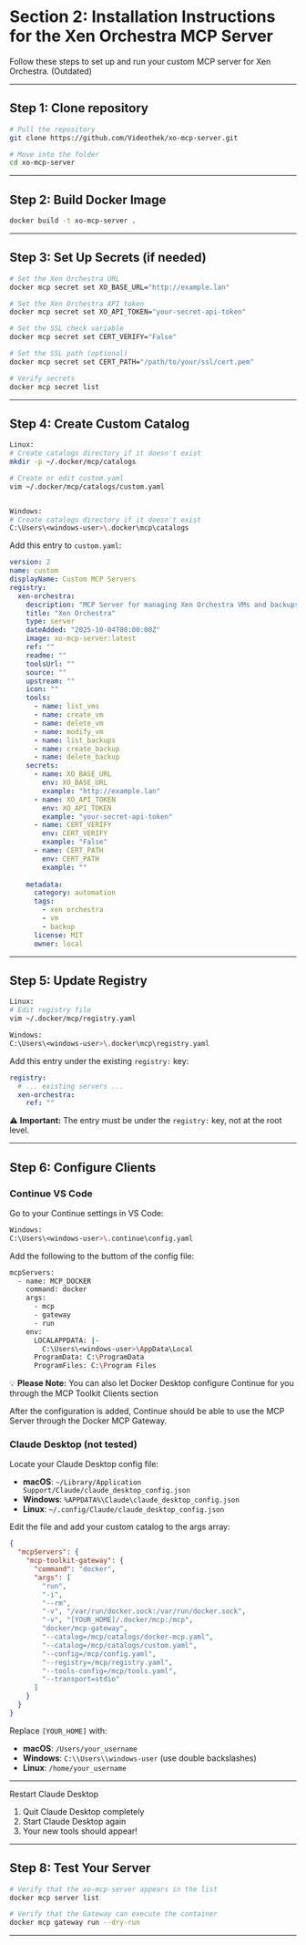 # Section 2: Installation Instructions for the Xen Orchestra MCP Server

Follow these steps to set up and run your custom MCP server for Xen Orchestra. (Outdated)

---

## Step 1: Clone repository

```bash
# Pull the repository
git clone https://github.com/Videothek/xo-mcp-server.git

# Move into the folder
cd xo-mcp-server

```

---

## Step 2: Build Docker Image

```bash
docker build -t xo-mcp-server .
```

---

## Step 3: Set Up Secrets (if needed)

```bash
# Set the Xen Orchestra URL
docker mcp secret set XO_BASE_URL="http://example.lan"

# Set the Xen Orchestra API token
docker mcp secret set XO_API_TOKEN="your-secret-api-token"

# Set the SSL check variable
docker mcp secret set CERT_VERIFY="False"

# Set the SSL path (optional)
docker mcp secret set CERT_PATH="/path/to/your/ssl/cert.pem"

# Verify secrets
docker mcp secret list
```

---

## Step 4: Create Custom Catalog


```bash
Linux:
# Create catalogs directory if it doesn't exist
mkdir -p ~/.docker/mcp/catalogs

# Create or edit custom.yaml
vim ~/.docker/mcp/catalogs/custom.yaml


Windows:
# Create catalogs directory if it doesn't exist
C:\Users\<windows-user>\.docker\mcp\catalogs
```

Add this entry to `custom.yaml`:

```yaml
version: 2
name: custom
displayName: Custom MCP Servers
registry:
  xen-orchestra:
    description: "MCP Server for managing Xen Orchestra VMs and backups"
    title: "Xen Orchestra"
    type: server
    dateAdded: "2025-10-04T00:00:00Z"
    image: xo-mcp-server:latest
    ref: ""
    readme: ""
    toolsUrl: ""
    source: ""
    upstream: ""
    icon: ""
    tools:
      - name: list_vms
      - name: create_vm
      - name: delete_vm
      - name: modify_vm
      - name: list_backups
      - name: create_backup
      - name: delete_backup
    secrets:
      - name: XO_BASE_URL
        env: XO_BASE_URL
        example: "http://example.lan"
      - name: XO_API_TOKEN
        env: XO_API_TOKEN
        example: "your-secret-api-token"
      - name: CERT_VERIFY
        env: CERT_VERIFY
        example: "False"
      - name: CERT_PATH
        env: CERT_PATH
        example: ""
      
    metadata:
      category: automation
      tags:
        - xen orchestra
        - vm
        - backup
      license: MIT
      owner: local
```

---

## Step 5: Update Registry

```bash
Linux:
# Edit registry file
vim ~/.docker/mcp/registry.yaml

Windows:
C:\Users\<windows-user>\.docker\mcp\registry.yaml
```

Add this entry under the existing `registry:` key:

```yaml
registry:
  # ... existing servers ...
  xen-orchestra:
    ref: ""
```

⚠️ **Important:** The entry must be under the `registry:` key, not at the root level.

---

## Step 6: Configure Clients


### Continue VS Code

Go to your Continue settings in VS Code:

```bash
Windows:
C:\Users\<windows-user>\.continue\config.yaml
```

Add the following to the buttom of the config file:

```bash
mcpServers:
  - name: MCP_DOCKER
    command: docker
    args:
      - mcp
      - gateway
      - run
    env:
      LOCALAPPDATA: |-
        C:\Users\<windows-user>\AppData\Local
      ProgramData: C:\ProgramData
      ProgramFiles: C:\Program Files
```

 💡 **Please Note:** You can also let Docker Desktop configure Continue for you through the MCP Toolkit Clients section

After the configuration is added, Continue should be able to use the MCP Server through the Docker MCP Gateway.


### Claude Desktop (not tested)

Locate your Claude Desktop config file:

- **macOS**: `~/Library/Application Support/Claude/claude_desktop_config.json`
- **Windows**: `%APPDATA%\Claude\claude_desktop_config.json`
- **Linux**: `~/.config/Claude/claude_desktop_config.json`

Edit the file and add your custom catalog to the args array:

```json
{
  "mcpServers": {
    "mcp-toolkit-gateway": {
      "command": "docker",
      "args": [
        "run",
        "-i",
        "--rm",
        "-v", "/var/run/docker.sock:/var/run/docker.sock",
        "-v", "[YOUR_HOME]/.docker/mcp:/mcp",
        "docker/mcp-gateway",
        "--catalog=/mcp/catalogs/docker-mcp.yaml",
        "--catalog=/mcp/catalogs/custom.yaml",
        "--config=/mcp/config.yaml",
        "--registry=/mcp/registry.yaml",
        "--tools-config=/mcp/tools.yaml",
        "--transport=stdio"
      ]
    }
  }
}
```

Replace `[YOUR_HOME]` with:

- **macOS**: `/Users/your_username`
- **Windows**: `C:\\Users\\windows-user` (use double backslashes)
- **Linux**: `/home/your_username`

---

Restart Claude Desktop

1. Quit Claude Desktop completely  
2. Start Claude Desktop again  
3. Your new tools should appear!  

---

## Step 8: Test Your Server

```bash
# Verify that the xo-mcp-server appears in the list
docker mcp server list

# Verify that the Gateway can execute the container
docker mcp gateway run --dry-run
```

---
